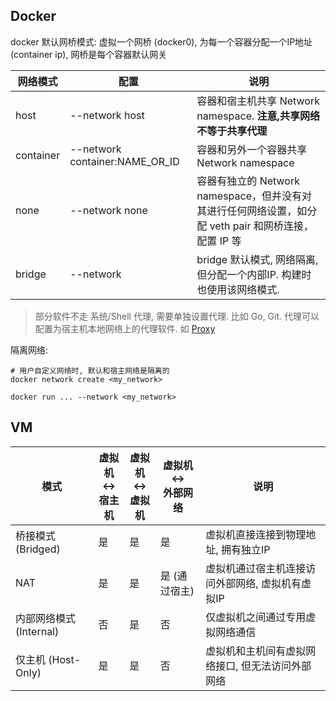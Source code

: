 ## Docker

docker 默认网桥模式: 虚拟一个网桥 (docker0), 为每一个容器分配一个IP地址 (container ip), 网桥是每个容器默认网关

| 网络模式  | 配置                           | 说明                                                                                                  |
| --------- | ------------------------------ | ----------------------------------------------------------------------------------------------------- |
| host      | --network host                 | 容器和宿主机共享 Network namespace. **注意,共享网络不等于共享代理**                                                                    |
| container | --network container:NAME_OR_ID | 容器和另外一个容器共享 Network namespace                                                              |
| none      | --network none                 | 容器有独立的 Network namespace，但并没有对其进行任何网络设置，如分配 veth pair 和网桥连接，配置 IP 等 |
| bridge    | --network                      | bridge 默认模式, 网络隔离, 但分配一个内部IP. 构建时也使用该网络模式.                                                                                       |


> 部分软件不走 系统/Shell 代理, 需要单独设置代理. 比如 Go, Git. 代理可以配置为宿主机本地网络上的代理软件. 如 [Proxy](../../Network/VPN/Proxy.md)

隔离网络:
```shell
# 用户自定义网络时, 默认和宿主网络是隔离的
docker network create <my_network>

docker run ... --network <my_network>
```

## VM

| 模式                    | 虚拟机</br> <-> </br>宿主机 | 虚拟机</br> <-> </br>虚拟机 | 虚拟机</br> <-> </br>外部网络 | 说明                                             |
| ----------------------- | --------------------------- | --------------------------- | ----------------------------- | ------------------------------------------------ |
| 桥接模式  (Bridged)     | 是                          | 是                          | 是                            | 虚拟机直接连接到物理地址, 拥有独立IP             |
| NAT                     | 是                          | 是                          | 是 (通过宿主)                 | 虚拟机通过宿主机连接访问外部网络, 虚拟机有虚拟IP |
| 内部网络模式 (Internal) | 否                          | 是                          | 否                            | 仅虚拟机之间通过专用虚拟网络通信                                                |
| 仅主机 (Host-Only)      | 是                          | 是                          | 否                            | 虚拟机和主机间有虚拟网络接口, 但无法访问外部网络                                                |
